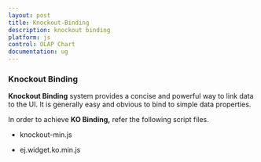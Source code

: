 ```yaml
---
layout: post
title: Knockout-Binding
description: knockout binding
platform: js
control: OLAP Chart
documentation: ug
---
```


### Knockout Binding

**Knockout Binding** system provides a concise and powerful way to link data to the UI. It is generally easy and obvious to bind to simple data properties.

In order to achieve **KO Binding,** refer the following script files.

* knockout-min.js

* ej.widget.ko.min.js



